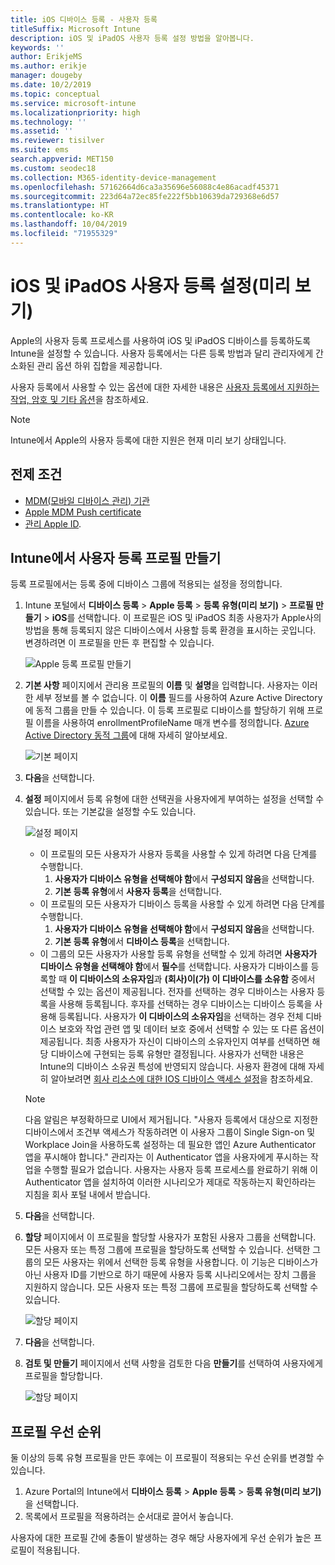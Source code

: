 ```yaml
---
title: iOS 디바이스 등록 - 사용자 등록
titleSuffix: Microsoft Intune
description: iOS 및 iPadOS 사용자 등록 설정 방법을 알아봅니다.
keywords: ''
author: ErikjeMS
ms.author: erikje
manager: dougeby
ms.date: 10/2/2019
ms.topic: conceptual
ms.service: microsoft-intune
ms.localizationpriority: high
ms.technology: ''
ms.assetid: ''
ms.reviewer: tisilver
ms.suite: ems
search.appverid: MET150
ms.custom: seodec18
ms.collection: M365-identity-device-management
ms.openlocfilehash: 57162664d6ca3a35696e56088c4e86acadf45371
ms.sourcegitcommit: 223d64a72ec85fe222f5bb10639da729368e6d57
ms.translationtype: HT
ms.contentlocale: ko-KR
ms.lasthandoff: 10/04/2019
ms.locfileid: "71955329"
---
```

# <a name="set-up-ios-and-ipados-user-enrollment-preview"></a>iOS 및 iPadOS 사용자 등록 설정(미리 보기)

Apple의 사용자 등록 프로세스를 사용하여 iOS 및 iPadOS 디바이스를 등록하도록 Intune을 설정할 수 있습니다. 사용자 등록에서는 다른 등록 방법과 달리 관리자에게 간소화된 관리 옵션 하위 집합을 제공합니다.

사용자 등록에서 사용할 수 있는 옵션에 대한 자세한 내용은 [사용자 등록에서 지원하는 작업, 암호 및 기타 옵션](ios-user-enrollment-supported-actions.md)을 참조하세요.

> [!NOTE]
> Intune에서 Apple의 사용자 등록에 대한 지원은 현재 미리 보기 상태입니다.

## <a name="prerequisites"></a>전제 조건
- [MDM(모바일 디바이스 관리) 기관](../fundamentals/mdm-authority-set.md)
- [Apple MDM Push certificate](apple-mdm-push-certificate-get.md)
- [관리 Apple ID](https://support.apple.com/guide/apple-business-manager/mdm1c9622977/web).

## <a name="create-a-user-enrollment-profile-in-intune"></a>Intune에서 사용자 등록 프로필 만들기

등록 프로필에서는 등록 중에 디바이스 그룹에 적용되는 설정을 정의합니다. 

1. Intune 포털에서 **디바이스 등록** > **Apple 등록** > **등록 유형(미리 보기)**  > **프로필 만들기** > **iOS**를 선택합니다. 이 프로필은 iOS 및 iPadOS 최종 사용자가 Apple사의 방법을 통해 등록되지 않은 디바이스에서 사용할 등록 환경을 표시하는 곳입니다. 변경하려면 이 프로필을 만든 후 편집할 수 있습니다.

    ![Apple 등록 프로필 만들기](./media/ios-user-enrollment/create-profile.png)

2. **기본 사항** 페이지에서 관리용 프로필의 **이름** 및 **설명**을 입력합니다. 사용자는 이러한 세부 정보를 볼 수 없습니다. 이 **이름** 필드를 사용하여 Azure Active Directory에 동적 그룹을 만들 수 있습니다. 이 등록 프로필로 디바이스를 할당하기 위해 프로필 이름을 사용하여 enrollmentProfileName 매개 변수를 정의합니다. [Azure Active Directory 동적 그룹](https://docs.microsoft.com/azure/active-directory/active-directory-groups-dynamic-membership-azure-portal#rules-for-devices)에 대해 자세히 알아보세요.

    ![기본 페이지](./media/ios-user-enrollment/basics-page.png)


3. **다음**을 선택합니다.

4. **설정** 페이지에서 등록 유형에 대한 선택권을 사용자에게 부여하는 설정을 선택할 수 있습니다. 또는 기본값을 설정할 수도 있습니다.

    ![설정 페이지](./media/ios-user-enrollment/settings-page.png)

    - 이 프로필의 모든 사용자가 사용자 등록을 사용할 수 있게 하려면 다음 단계를 수행합니다.
        1. **사용자가 디바이스 유형을 선택해야 함**에서 **구성되지 않음**을 선택합니다.
        2. **기본 등록 유형**에서 **사용자 등록**을 선택합니다.
    - 이 프로필의 모든 사용자가 디바이스 등록을 사용할 수 있게 하려면 다음 단계를 수행합니다.
        1. **사용자가 디바이스 유형을 선택해야 함**에서 **구성되지 않음**을 선택합니다.
        2. **기본 등록 유형**에서 **디바이스 등록**을 선택합니다.
    - 이 그룹의 모든 사용자가 사용할 등록 유형을 선택할 수 있게 하려면 **사용자가 디바이스 유형을 선택해야 함**에서 **필수**를 선택합니다. 사용자가 디바이스를 등록할 때 **이 디바이스의 소유자임**과 **(회사)이(가) 이 디바이스를 소유함** 중에서 선택할 수 있는 옵션이 제공됩니다. 전자를 선택하는 경우 디바이스는 사용자 등록을 사용해 등록됩니다. 후자를 선택하는 경우 디바이스는 디바이스 등록을 사용해 등록됩니다. 사용자가 **이 디바이스의 소유자임**을 선택하는 경우 전체 디바이스 보호와 작업 관련 앱 및 데이터 보호 중에서 선택할 수 있는 또 다른 옵션이 제공됩니다. 최종 사용자가 자신이 디바이스의 소유자인지 여부를 선택하면 해당 디바이스에 구현되는 등록 유형만 결정됩니다. 사용자가 선택한 내용은 Intune의 디바이스 소유권 특성에 반영되지 않습니다. 사용자 환경에 대해 자세히 알아보려면 [회사 리소스에 대한 IOS 디바이스 액세스 설정](https://docs.microsoft.com/intune-user-help/enroll-your-device-in-intune-ios)을 참조하세요.
    
    > [!NOTE]
    > 다음 알림은 부정확하므로 UI에서 제거됩니다.
    > "사용자 등록에서 대상으로 지정한 디바이스에서 조건부 액세스가 작동하려면 이 사용자 그룹이 Single Sign-on 및 Workplace Join을 사용하도록 설정하는 데 필요한 앱인 Azure Authenticator 앱을 푸시해야 합니다."
    > 관리자는 이 Authenticator 앱을 사용자에게 푸시하는 작업을 수행할 필요가 없습니다. 사용자는 사용자 등록 프로세스를 완료하기 위해 이 Authenticator 앱을 설치하여 이러한 시나리오가 제대로 작동하는지 확인하라는 지침을 회사 포털 내에서 받습니다.

5. **다음**을 선택합니다.

6. **할당** 페이지에서 이 프로필을 할당할 사용자가 포함된 사용자 그룹을 선택합니다. 모든 사용자 또는 특정 그룹에 프로필을 할당하도록 선택할 수 있습니다. 선택한 그룹의 모든 사용자는 위에서 선택한 등록 유형을 사용합니다. 이 기능은 디바이스가 아닌 사용자 ID를 기반으로 하기 때문에 사용자 등록 시나리오에서는 장치 그룹을 지원하지 않습니다. 모든 사용자 또는 특정 그룹에 프로필을 할당하도록 선택할 수 있습니다.

    ![할당 페이지](./media/ios-user-enrollment/assignments-page.png)

7. **다음**을 선택합니다.

8. **검토 및 만들기** 페이지에서 선택 사항을 검토한 다음 **만들기**를 선택하여 사용자에게 프로필을 할당합니다.

    ![할당 페이지](./media/ios-user-enrollment/assignments-page.png)


## <a name="profile-priority"></a>프로필 우선 순위

둘 이상의 등록 유형 프로필을 만든 후에는 이 프로필이 적용되는 우선 순위를 변경할 수 있습니다.

1. Azure Portal의 Intune에서 **디바이스 등록** > **Apple 등록** > **등록 유형(미리 보기)** 을 선택합니다.
2. 목록에서 프로필을 적용하려는 순서대로 끌어서 놓습니다.

사용자에 대한 프로필 간에 충돌이 발생하는 경우 해당 사용자에게 우선 순위가 높은 프로필이 적용됩니다.


